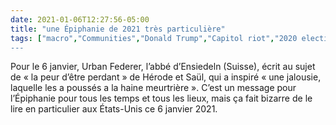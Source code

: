 ```yaml
---
date: 2021-01-06T12:27:56-05:00
title: "une Épiphanie de 2021 très particulière"
tags: ["macro","Communities","Donald Trump","Capitol riot","2020 election","Epiphany",'Urban Federer","Herod","liturgical calendar"]
---
```

Pour le 6 janvier, Urban Federer, l’abbé d’Ensiedeln (Suisse), écrit au sujet de « la peur d’être perdant » de Hérode et Saül, qui a inspiré « une jalousie, laquelle les a poussés a la haine meurtrière ». C’est un message pour l’Épiphanie pour tous les temps et tous les lieux, mais ça fait bizarre de le lire en particulier aux États-Unis ce 6 janvier 2021.